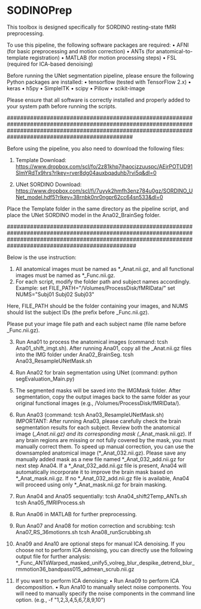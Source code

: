 # SODINOPrep

This toolbox is designed specifically for SORDINO resting-state fMRI preprocessing.

To use this pipeline, the following software packages are required:
	•	AFNI (for basic preprocessing and motion correction)
	•	ANTs (for anatomical-to-template registration)
	•	MATLAB (for motion processing steps)
	•	FSL (required for ICA-based denoising)

Before running the UNet segmentation pipeline, please ensure the following Python packages are installed:
	•	tensorflow (tested with TensorFlow 2.x)
	•	keras
	•	h5py
	•	SimpleITK
	•	scipy
	•	Pillow
	•	scikit-image

Please ensure that all software is correctly installed and properly added to your system path before running the scripts.




##############################################################################################################################################################################################################

Before using the pipeline, you also need to download the following files:

1. Template Download: https://www.dropbox.com/scl/fo/2z81khp7jhaocjzzuuspc/AEjrPOTUD91SlmYRdTx9hrs?rlkey=rver8dg04auxbqaduhb7rvi5q&dl=0

2. UNet SORDINO Download: https://www.dropbox.com/scl/fi/7uyyk2hmfh3enz784u0gz/SORDINO_UNet_model.hdf5?rlkey=38rnbk0nr0ngpr62cc64sn533&dl=0

Place the Template folder in the same directory as the pipeline script, and place the UNet SORDINO model in the Ana02_BrainSeg folder.





###############################################################################################################################################################################################################

Below is the use instruction:

1. All anatomical images must be named as *_Anat.nii.gz, and all functional images must be named as *_Func.nii.gz.
2. For each script, modify the folder path and subject names accordingly.
Example: 
set FILE_PATH="/Volumes/ProcessDisk/fMRIData/"
set NUMS="Subj01 Subj02 Subj03"

Here, FILE_PATH should be the folder containing your images, and NUMS should list the subject IDs (the prefix before _Func.nii.gz).

Please put your image file path and each subject name (file name before _Func.nii.gz).

3. Run Ana01 to process the anatomical images (command: tcsh Ana01_shift_imgt.sh). After running Ana01, copy all the _Anat.nii.gz files into the IMG folder under Ana02_BrainSeg.
tcsh Ana03_ResampleUNetMask.sh

4. Run Ana02 for brain segmentation using UNet (command: python segEvaluation_Main.py)

5. The segmented masks will be saved into the IMGMask folder. After segmentation, copy the output images back to the same folder as your original functional images (e.g., /Volumes/ProcessDisk/fMRIData/).

6. Run Ana03 (command: tcsh Ana03_ResampleUNetMask.sh)
IMPORTANT: After running Ana03, please carefully check the brain segmentation results for each subject.
Review both the anatomical image (*_Anat.nii.gz) and its corresponding mask (*_Anat_mask.nii.gz).
If any brain regions are missing or not fully covered by the mask, you must manually correct them.
To speed up manual correction, you can use the downsampled anatomical image (*_Anat_032.nii.gz).
Please save any manually added mask as a new file named *_Anat_032_add.nii.gz for next step Ana04.
If a *_Anat_032_add.nii.gz file is present, Ana04 will automatically incorporate it to improve the brain mask based on *_Anat_mask.nii.gz.
If no *_Anat_032_add.nii.gz file is available, Ana04 will proceed using only *_Anat_mask.nii.gz for brain masking.

8. Run Ana04 and Ana05 sequentially:
tcsh Ana04_shift2Temp_ANTs.sh
tcsh Ana05_fMRIProcess.sh

9. Run Ana06 in MATLAB for further preprocessing.

10. Run Ana07 and Ana08 for motion correction and scrubbing:
tcsh Ana07_RS_36motionrs.sh
tcsh Ana08_runScrubbing.sh

11. Ana09 and Ana10 are optional steps for manual ICA denoising. If you choose not to perform ICA denoising, you can directly use the following output file for further analysis: *_Func_ANTsWarped_masked_unify5_volreg_blur_despike_detrend_blur_rmmotion36_bandpass015_admean_scrub.nii.gz

12. If you want to perform ICA denoising:
	•	Run Ana09 to perform ICA decomposition.
	•	Run Ana10 to manually select noise components.
You will need to manually specify the noise components in the command line option. (e.g., -f "1,2,3,4,5,6,7,8,9,10")
